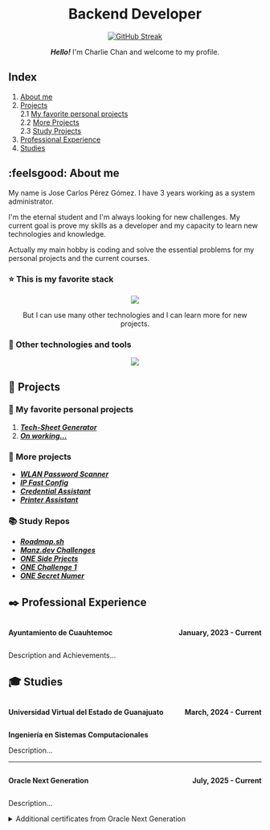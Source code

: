 <div align="center">

# Backend Developer

<a style="display: flex;" align="center">[![GitHub Streak](https://personal-streak-stats.vercel.app?user=CharlieH52&theme=dark&hide_border=true&mode=weekly)](https://git.io/streak-stats)
</a>

***Hello!*** I'm Charlie Chan and welcome to my profile.
</div>

## Index
1. [About me](#about-me)
2. [Projects](#projects)  
2.1 [My favorite personal projects](#my-favorite-personal-projects)  
2.2 [More Projects](#more-projects)  
2.3 [Study Projects](#study-repos)
3. [Professional Experience](#professional-experience)
4. [Studies](#studies)

## :feelsgood: About me
My name is Jose Carlos Pérez Gómez. I have 3 years working as a system administrator. 

I'm the eternal student and I'm always looking for new challenges. My  current goal is prove my skills as a developer and my capacity to learn new technologies and knowledge.

Actually my main hobby is coding and solve the essential problems for my personal projects and the current courses.

### :star: This is my favorite stack

<div align="center">
  <a href="https://skillicons.dev">
    <img src="https://skillicons.dev/icons?i=python,mysql,fastapi,html,css,js" />
  </a>

But I can use many other technologies and I can learn more for new projects.
</div>

### :wrench: Other technologies and tools 

<p align="center">
  <a href="https://skillicons.dev">
    <img src="https://skillicons.dev/icons?i=git,github,astro" />
  </a>
</p>


## :open_file_folder: Projects
### :star2: My favorite personal projects

1. ***[Tech-Sheet Generator](https://github.com/CharlieH52/technical-sheet-app)***
2. ***[On working...]()***

### :file_folder: More projects
- ***[WLAN Password Scanner](https://github.com/CharlieH52/wlan-password-scanner)***
- ***[IP Fast Config](https://github.com/CharlieH52/ip-fast-config)***
- ***[Credential Assistant](https://github.com/CharlieH52/credential-assistant)***
- ***[Printer Assistant](https://github.com/CharlieH52/printer-assistant)***

### :books: Study Repos
- ***[Roadmap.sh](https://github.com/CharlieH52/roadmap.sh)***
- ***[Manz.dev Challenges](https://github.com/CharlieH52/manz-web-challenges)***
- ***[ONE Side Prjects](https://github.com/CharlieH52/one-proyectos_adicionales)***
- ***[ONE Challenge 1](https://github.com/CharlieH52/one-amigo_secreto)***
- ***[ONE Secret Numer](https://github.com/CharlieH52/one-numero_secreto)***

## :black_nib: Professional Experience
<div style="display:flex; justify-content:space-between;">
    <p><strong>Ayuntamiento de Cuauhtemoc</strong></p>
    <p><strong>January, 2023 - Current</strong></p>
</div>

Description and Achievements...

## :mortar_board: Studies
<div style="display:flex; justify-content:space-between;">
    <p><strong>Universidad Virtual del Estado de Guanajuato</strong></p>
    <p><strong>March, 2024 - Current</strong></p>
</div>

**Ingeniería en Sistemas Computacionales**

Description...  

<hr>
<div style="display:flex; justify-content:space-between;">
    <p><strong>Oracle Next Generation</strong></p>
    <p><strong>July, 2025 - Current</strong></p>
</div>

Description...

<details>
    <summary>Additional certificates from Oracle Next Generation</summary>
    <ul>
        <li><a href="">Git and Github</a></li>
    </ul>
</details>